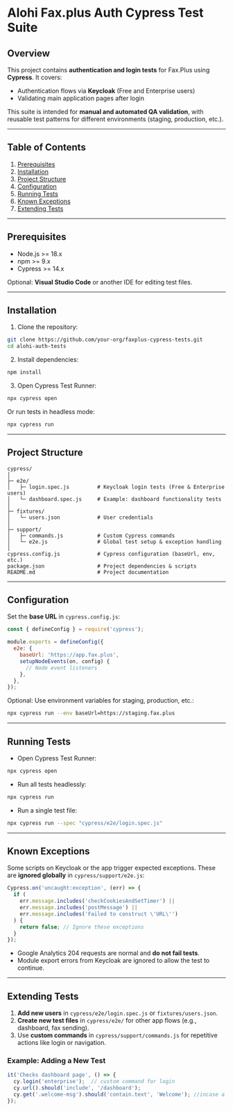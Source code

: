# Alohi Fax.plus Auth Cypress Test Suite

## Overview

This project contains **authentication and login tests** for Fax.Plus using **Cypress**. It covers:

* Authentication flows via **Keycloak** (Free and Enterprise users)
* Validating main application pages after login

This suite is intended for **manual and automated QA validation**, with reusable test patterns for different environments (staging, production, etc.).

---

## Table of Contents

1. [Prerequisites](#prerequisites)
2. [Installation](#installation)
3. [Project Structure](#project-structure)
4. [Configuration](#configuration)
5. [Running Tests](#running-tests)
6. [Known Exceptions](#known-exceptions)
7. [Extending Tests](#extending-tests)

---

## Prerequisites

* Node.js >= 18.x
* npm >= 9.x
* Cypress >= 14.x

Optional: **Visual Studio Code** or another IDE for editing test files.

---

## Installation

1. Clone the repository:

```bash
git clone https://github.com/your-org/faxplus-cypress-tests.git
cd alohi-auth-tests
```

2. Install dependencies:

```bash
npm install
```

3. Open Cypress Test Runner:

```bash
npx cypress open
```

Or run tests in headless mode:

```bash
npx cypress run
```

---

## Project Structure

```
cypress/
│
├─ e2e/
│   ├─ login.spec.js         # Keycloak login tests (Free & Enterprise users)
│   └─ dashboard.spec.js     # Example: dashboard functionality tests
│
├─ fixtures/
│   └─ users.json            # User credentials 
│
├─ support/
│   ├─ commands.js           # Custom Cypress commands
│   └─ e2e.js                # Global test setup & exception handling
│
cypress.config.js            # Cypress configuration (baseUrl, env, etc.)
package.json                 # Project dependencies & scripts
README.md                    # Project documentation
```

---

## Configuration

Set the **base URL** in `cypress.config.js`:

```javascript
const { defineConfig } = require('cypress');

module.exports = defineConfig({
  e2e: {
    baseUrl: 'https://app.fax.plus',
    setupNodeEvents(on, config) {
      // Node event listeners
    },
  },
});
```

Optional: Use environment variables for staging, production, etc.:

```bash
npx cypress run --env baseUrl=https://staging.fax.plus
```

---

## Running Tests

* Open Cypress Test Runner:

```bash
npx cypress open
```

* Run all tests headlessly:

```bash
npx cypress run
```

* Run a single test file:

```bash
npx cypress run --spec "cypress/e2e/login.spec.js"
```

---

## Known Exceptions

Some scripts on Keycloak or the app trigger expected exceptions. These are **ignored globally** in `cypress/support/e2e.js`:

```javascript
Cypress.on('uncaught:exception', (err) => {
  if (
    err.message.includes('checkCookiesAndSetTimer') ||
    err.message.includes('postMessage') ||
    err.message.includes('Failed to construct \'URL\'')
  ) {
    return false; // Ignore these exceptions
  }
});
```

* Google Analytics 204 requests are normal and **do not fail tests**.
* Module export errors from Keycloak are ignored to allow the test to continue.

---

## Extending Tests

1. **Add new users** in `cypress/e2e/login.spec.js` or `fixtures/users.json`.
2. **Create new test files** in `cypress/e2e/` for other app flows (e.g., dashboard, fax sending).
3. Use **custom commands** in `cypress/support/commands.js` for repetitive actions like login or navigation.

### Example: Adding a New Test

```javascript
it('Checks dashboard page', () => {
  cy.login('enterprise');  // custom command for login
  cy.url().should('include', '/dashboard');
  cy.get('.welcome-msg').should('contain.text', 'Welcome'); //incase a welcome page is added in the future.
});
```

